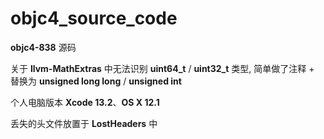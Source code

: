 # objc4_source_code
**objc4-838** 源码

关于 **llvm-MathExtras** 中无法识别 **uint64_t** / **uint32_t** 类型, 简单做了注释 + 替换为 **unsigned long long** / **unsigned int**

个人电脑版本 **Xcode 13.2**、**OS X 12.1**

丢失的头文件放置于 **LostHeaders** 中
